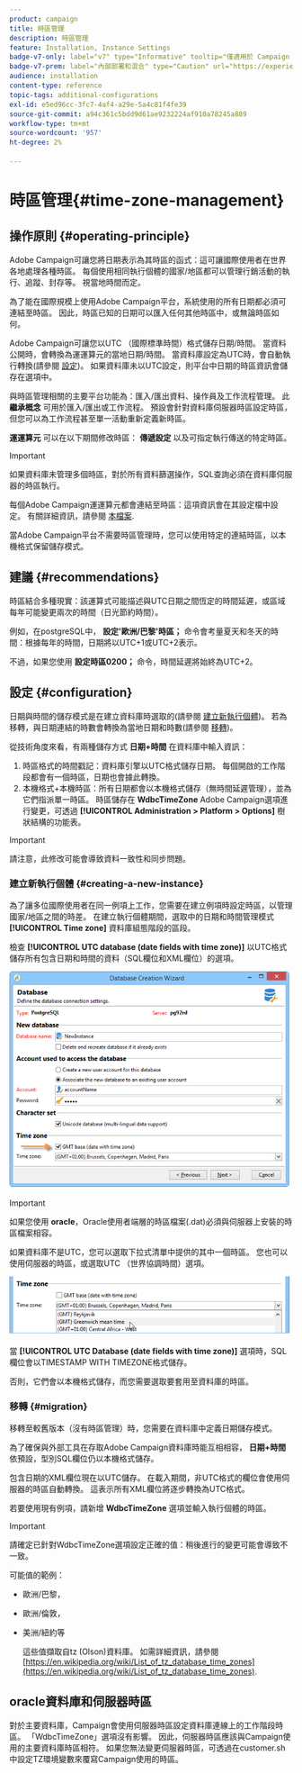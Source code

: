 ```yaml
---
product: campaign
title: 時區管理
description: 時區管理
feature: Installation, Instance Settings
badge-v7-only: label="v7" type="Informative" tooltip="僅適用於 Campaign Classic v7"
badge-v7-prem: label="內部部署和混合" type="Caution" url="https://experienceleague.adobe.com/docs/campaign-classic/using/installing-campaign-classic/architecture-and-hosting-models/hosting-models-lp/hosting-models.html?lang=zh-Hant" tooltip="僅適用於內部部署和混合部署"
audience: installation
content-type: reference
topic-tags: additional-configurations
exl-id: e5ed96cc-3fc7-4af4-a29e-5a4c81f4fe39
source-git-commit: a94c361c5bdd9d61ae9232224af910a78245a889
workflow-type: tm+mt
source-wordcount: '957'
ht-degree: 2%

---
```


# 時區管理{#time-zone-management}



## 操作原則 {#operating-principle}

Adobe Campaign可讓您將日期表示為其時區的函式：這可讓國際使用者在世界各地處理各種時區。 每個使用相同執行個體的國家/地區都可以管理行銷活動的執行、追蹤、封存等。 視當地時間而定。

為了能在國際規模上使用Adobe Campaign平台，系統使用的所有日期都必須可連結至時區。 因此，時區已知的日期可以匯入任何其他時區中，或無論時區如何。

Adobe Campaign可讓您以UTC （國際標準時間）格式儲存日期/時間。 當資料公開時，會轉換為運運算元的當地日期/時間。 當資料庫設定為UTC時，會自動執行轉換(請參閱 [設定](#configuration))。 如果資料庫未以UTC設定，則平台中日期的時區資訊會儲存在選項中。

與時區管理相關的主要平台功能為：匯入/匯出資料、操作員及工作流程管理。 此 **繼承概念** 可用於匯入/匯出或工作流程。 預設會針對資料庫伺服器時區設定時區，但您可以為工作流程甚至單一活動重新定義新時區。

**運運算元** 可以在以下期間修改時區： **傳遞設定** 以及可指定執行傳送的特定時區。

>[!IMPORTANT]
>
>如果資料庫未管理多個時區，對於所有資料篩選操作，SQL查詢必須在資料庫伺服器的時區執行。

每個Adobe Campaign運運算元都會連結至時區：這項資訊會在其設定檔中設定。 有關詳細資訊，請參閱 [本檔案](../../platform/using/access-management.md).

當Adobe Campaign平台不需要時區管理時，您可以使用特定的連結時區，以本機格式保留儲存模式。

## 建議 {#recommendations}

時區結合多種現實：該運算式可能描述與UTC日期之間恆定的時間延遲，或區域每年可能變更兩次的時間（日光節約時間）。

例如，在postgreSQL中， **設定&#39;歐洲/巴黎&#39;時區；** 命令會考量夏天和冬天的時間：根據每年的時間，日期將以UTC+1或UTC+2表示。

不過，如果您使用 **設定時區0200；** 命令，時間延遲將始終為UTC+2。

## 設定 {#configuration}

日期與時間的儲存模式是在建立資料庫時選取的(請參閱 [建立新執行個體](#creating-a-new-instance))。 若為移轉，與日期連結的時數會轉換為當地日期和時數(請參閱 [移轉](#migration))。

從技術角度來看，有兩種儲存方式 **日期+時間** 在資料庫中輸入資訊：

1. 時區格式的時間戳記：資料庫引擎以UTC格式儲存日期。 每個開啟的工作階段都會有一個時區，日期也會據此轉換。
1. 本機格式+本機時區：所有日期都會以本機格式儲存（無時間延遲管理），並為它們指派單一時區。 時區儲存在 **WdbcTimeZone** Adobe Campaign選項進行變更，可透過 **[!UICONTROL Administration > Platform > Options]** 樹狀結構的功能表。

>[!IMPORTANT]
>
>請注意，此修改可能會導致資料一致性和同步問題。

### 建立新執行個體 {#creating-a-new-instance}

為了讓多位國際使用者在同一例項上工作，您需要在建立例項時設定時區，以管理國家/地區之間的時差。 在建立執行個體期間，選取中的日期和時間管理模式 **[!UICONTROL Time zone]** 資料庫組態階段的區段。

檢查 **[!UICONTROL UTC database (date fields with time zone)]** 以UTC格式儲存所有包含日期和時間的資料（SQL欄位和XML欄位）的選項。

![](assets/install_wz_select_utc_option.png)

>[!IMPORTANT]
>
>如果您使用 **oracle**，Oracle使用者端層的時區檔案(.dat)必須與伺服器上安裝的時區檔案相容。

如果資料庫不是UTC，您可以選取下拉式清單中提供的其中一個時區。 您也可以使用伺服器的時區，或選取UTC （世界協調時間）選項。

![](assets/install_wz_unselect_utc_option.png)

當 **[!UICONTROL UTC Database (date fields with time zone)]** 選項時，SQL欄位會以TIMESTAMP WITH TIMEZONE格式儲存。

否則，它們會以本機格式儲存，而您需要選取要套用至資料庫的時區。

### 移轉 {#migration}

移轉至較舊版本（沒有時區管理）時，您需要在資料庫中定義日期儲存模式。

為了確保與外部工具在存取Adobe Campaign資料庫時能互相相容， **日期+時間** 依預設，型別SQL欄位仍以本機格式儲存。

包含日期的XML欄位現在以UTC儲存。 在載入期間，非UTC格式的欄位會使用伺服器的時區自動轉換。 這表示所有XML欄位將逐步轉換為UTC格式。

若要使用現有例項，請新增 **WdbcTimeZone** 選項並輸入執行個體的時區。

>[!IMPORTANT]
>
>請確定已針對WdbcTimeZone選項設定正確的值：稍後進行的變更可能會導致不一致。

可能值的範例：

* 歐洲/巴黎，
* 歐洲/倫敦，
* 美洲/紐約等

  這些值擷取自tz (Olson)資料庫。 如需詳細資訊，請參閱 [https://en.wikipedia.org/wiki/List_of_tz_database_time_zones](https://en.wikipedia.org/wiki/List_of_tz_database_time_zones).

## oracle資料庫和伺服器時區

對於主要資料庫，Campaign會使用伺服器時區設定資料庫連線上的工作階段時區。 「WdbcTimeZone」選項沒有影響。 因此，伺服器時區應該與Campaign使用的主要資料庫時區相符。 如果您無法變更伺服器時區，可透過在customer.sh中設定TZ環境變數來覆寫Campaign使用的時區。